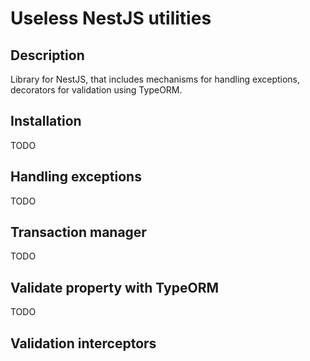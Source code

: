 # Useless NestJS utilities

## Description

Library for NestJS, that includes mechanisms for handling exceptions, decorators for validation using TypeORM.

## Installation

TODO

## Handling exceptions

TODO

## Transaction manager

TODO

## Validate property with TypeORM

TODO

## Validation interceptors
